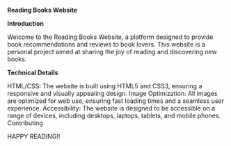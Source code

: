 **Reading Books Website**

**Introduction**

Welcome to the Reading Books Website, a platform designed to provide book recommendations and reviews to book lovers. This website is a personal project aimed at sharing the joy of reading and discovering new books.



**Technical Details**

HTML/CSS: The website is built using HTML5 and CSS3, ensuring a responsive and visually appealing design.
Image Optimization: All images are optimized for web use, ensuring fast loading times and a seamless user experience.
Accessibility: The website is designed to be accessible on a range of devices, including desktops, laptops, tablets, and mobile phones.
Contributing

HAPPY READING!!